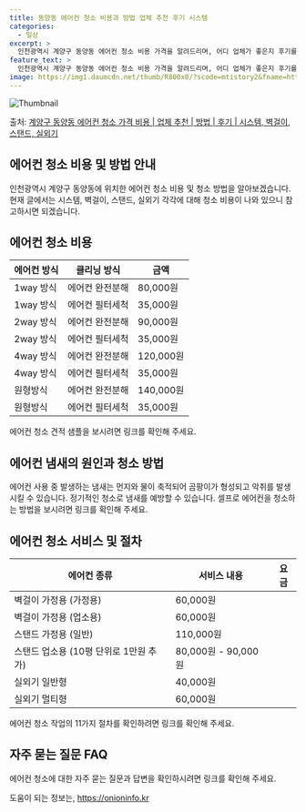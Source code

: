 ```yaml
---
title: 동양동 에어컨 청소 비용과 방법 업체 추천 후기 시스템
categories:
  - 일상
excerpt: >
  인천광역시 계양구 동양동 에어컨 청소 비용 가격을 알려드리며, 어디 업체가 좋은지 후기를 통해 알아보겠습니다. 현재 글에서는 시스템, 벽걸이, 스탠드, 실외기 각각에 대해 청소 비용이 나와 있으니 참고하시면 되겠습니다. 에어컨 분해 청소 방법 보기 👈 클릭셀프 에어컨 청소 방법 보기👈 클릭계양구 동양동 에어컨 청소 비용시스템에어컨 방식클리닝방식금액1way 방식에어컨 완전분해80,000원1way 방식에어컨 필터세척35,000원2way 방식에어컨 완전분해90,000원2way 방식에어컨 필터세척35,000원4way 방식에어컨 완전분해120,000원4way 방식에어컨 필터세척35,000원원형방식에어컨 완전분해140,000원원형방식에어컨 필터세척35,000원에어컨 청소 견적 샘플 보기 👈 클릭에어컨 냄새의 원인에..
feature_text: >
  인천광역시 계양구 동양동 에어컨 청소 비용 가격을 알려드리며, 어디 업체가 좋은지 후기를 통해 알아보겠습니다. 현재 글에서는 시스템, 벽걸이, 스탠드, 실외기 각각에 대해 청소 비용이 나와 있으니 참고하시면 되겠습니다. 에어컨 분해 청소 방법 보기 👈 클릭셀프 에어컨 청소 방법 보기👈 클릭계양구 동양동 에어컨 청소 비용시스템에어컨 방식클리닝방식금액1way 방식에어컨 완전분해80,000원1way 방식에어컨 필터세척35,000원2way 방식에어컨 완전분해90,000원2way 방식에어컨 필터세척35,000원4way 방식에어컨 완전분해120,000원4way 방식에어컨 필터세척35,000원원형방식에어컨 완전분해140,000원원형방식에어컨 필터세척35,000원에어컨 청소 견적 샘플 보기 👈 클릭에어컨 냄새의 원인에..
image: https://img1.daumcdn.net/thumb/R800x0/?scode=mtistory2&fname=https%3A%2F%2Fblog.kakaocdn.net%2Fdn%2FNiftn%2FbtsHwamQdXS%2F37vAtwgmc3MqdbUWcaiG70%2Fimg.webp
---
```


![Thumbnail](https://img1.daumcdn.net/thumb/R800x0/?scode=mtistory2&fname=https%3A%2F%2Fblog.kakaocdn.net%2Fdn%2FNiftn%2FbtsHwamQdXS%2F37vAtwgmc3MqdbUWcaiG70%2Fimg.webp)

<p>출처: <a href="https://onioninfo.kr/entry/%EA%B3%84%EC%96%91%EA%B5%AC-%EB%8F%99%EC%96%91%EB%8F%99-%EC%97%90%EC%96%B4%EC%BB%A8-%EC%B2%AD%EC%86%8C-%EA%B0%80%EA%B2%A9-%EB%B9%84%EC%9A%A9-%EC%97%85%EC%B2%B4-%EC%B6%94%EC%B2%9C-%EB%B0%A9%EB%B2%95-%ED%9B%84%EA%B8%B0-%EC%8B%9C%EC%8A%A4%ED%85%9C-%EB%B2%BD%EA%B1%B8%EC%9D%B4-%EC%8A%A4%ED%83%A0%EB%93%9C-%EC%8B%A4%EC%99%B8%EA%B8%B0" rel="dofollow">계양구 동양동 에어컨 청소 가격 비용 | 업체 추천 | 방법 | 후기 | 시스템, 벽걸이, 스탠드, 실외기</a> </p>

## 에어컨 청소 비용 및 방법 안내

인천광역시 계양구 동양동에 위치한 에어컨 청소 비용 및 청소 방법을 알아보겠습니다. 현재 글에서는 시스템, 벽걸이, 스탠드, 실외기 각각에
대해 청소 비용이 나와 있으니 참고하시면 되겠습니다.

## **에어컨 청소 비용**

**에어컨 방식** | **클리닝 방식** | **금액**  
---|---|---  
1way 방식 | 에어컨 완전분해 | 80,000원  
1way 방식 | 에어컨 필터세척 | 35,000원  
2way 방식 | 에어컨 완전분해 | 90,000원  
2way 방식 | 에어컨 필터세척 | 35,000원  
4way 방식 | 에어컨 완전분해 | 120,000원  
4way 방식 | 에어컨 필터세척 | 35,000원  
원형방식 | 에어컨 완전분해 | 140,000원  
원형방식 | 에어컨 필터세척 | 35,000원  
  
에어컨 청소 견적 샘플을 보시려면 링크를 확인해 주세요.

## **에어컨 냄새의 원인과 청소 방법**

에어컨 사용 중 발생하는 냄새는 먼지와 물이 축적되어 곰팡이가 형성되고 악취를 발생시킬 수 있습니다. 정기적인 청소로 냄새를 예방할 수
있습니다. 셀프로 에어컨을 청소하는 방법을 보시려면 링크를 확인해 주세요.

## **에어컨 청소 서비스 및 절차**

**에어컨 종류** | **서비스 내용** | **요금**  
---|---|---  
벽걸이 가정용 (가정용) | 60,000원  
벽걸이 가정용 (업소용) | 60,000원  
스탠드 가정용 (일반) | 110,000원  
스탠드 업소용 (10평 단위로 1만원 추가) | 80,000원 - 90,000원  
실외기 일반형 | 40,000원  
실외기 멀티형 | 60,000원  
  
에어컨 청소 작업의 11가지 절차를 확인하려면 링크를 확인해 주세요.

## **자주 묻는 질문 FAQ**

에어컨 청소에 대한 자주 묻는 질문과 답변을 확인하시려면 링크를 확인해 주세요.



 

도움이 되는 정보는, <a href="https://onioninfo.kr" rel="dofollow">https://onioninfo.kr</a>



